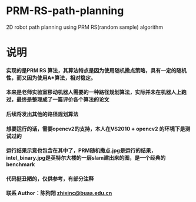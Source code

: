 # PRM-RS-path-planning
2D robot path planning using PRM RS(random sample) algorithm 

# 说明

#### 实现的是PRM RS 算法，其算法特点是因为使用随机撒点策略，具有一定的随机性，而又因为使用A*算法，相对稳定。

#### 本来是老师实验室移动机器人需要的一种路径规划算法，实际并未在机器人上跑过，最终是整理成了一篇评价各个算法的论文

#### 后续将发出其他的路径规划算法

#### 想要运行的话，需要opencv2的支持，本人在VS2010 + opencv2 的环境下是测试过的

#### 运行结果示意也包含在其中了，PRM随机撒点.jpg是运行的结果，intel_binary.jpg是英特尔大楼的一层slam建出来的图，是一个经典的benchmark

#### 代码挺丑陋的，仅供参考，有部分注释

#### 联系 Author：陈狗翔 zhixinc@buaa.edu.cn
